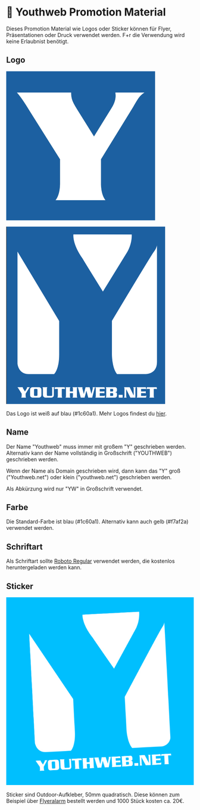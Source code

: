 # :tada: Youthweb Promotion Material

Dieses Promotion Material wie Logos oder Sticker können für Flyer, Präsentationen oder Druck verwendet werden. F+r die Verwendung wird keine Erlaubnist benötigt.

## Logo

![](Logos/yw-logo_400x400_blau.png)

![](Logos/yw-logo_invert_426x477.png)

Das Logo ist weiß auf blau (#1c60a1). Mehr Logos findest du [hier](Logos).

## Name

Der Name "Youthweb" muss immer mit großem "Y" geschrieben werden. Alternativ kann der Name vollständig in Großschrift ("YOUTHWEB") geschrieben werden.

Wenn der Name als Domain geschrieben wird, dann kann das "Y" groß ("Youthweb.net") oder klein ("youthweb.net") geschrieben werden.

Als Abkürzung wird nur "YW" in Großschrift verwendet.

## Farbe

Die Standard-Farbe ist blau (#1c60a1).
Alternativ kann auch gelb (#f7af2a) verwendet werden.

## Schriftart

Als Schriftart sollte [Roboto Regular](https://fonts.google.com/specimen/Roboto) verwendet werden, die kostenlos heruntergeladen werden kann.

## Sticker

![](Sticker/Sticker_blau_invert.jpg)

Sticker sind Outdoor-Aufkleber, 50mm quadratisch. Diese können zum Beispiel über [Flyeralarm](https://www.flyeralarm.com/de/shop/configurator/index/id/34#159=592&160=594&161=615&162=585) bestellt werden und 1000 Stück kosten ca. 20€.
